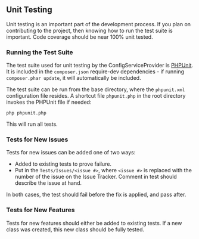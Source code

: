 ## Unit Testing

Unit testing is an important part of the development process.  If you plan on contributing to the project, then knowing how to run the test suite is important.  Code coverage should be near 100% unit tested.

### Running the Test Suite

The test suite used for unit testing by the ConfigServiceProvider is [PHPUnit](http://phpunit.de/).  It is included in the `composer.json` require-dev dependencies - if running `composer.phar update`, it will automatically be included.

The test suite can be run from the base directory, where the `phpunit.xml` configuration file resides.  A shortcut file `phpunit.php` in the root directory invokes the PHPUnit file if needed:

    php phpunit.php

This will run all tests.

### Tests for New Issues

Tests for new issues can be added one of two ways: 

- Added to existing tests to prove failure. 
- Put in the `Tests/Issues/<issue #>`, where `<issue #>` is replaced with the number of the issue on the Issue Tracker.  Comment in test should describe the issue at hand.

In both cases, the test should fail before the fix is applied, and pass after.

### Tests for New Features

Tests for new features should either be added to existing tests.  If a new class was created, this new class should be fully tested.